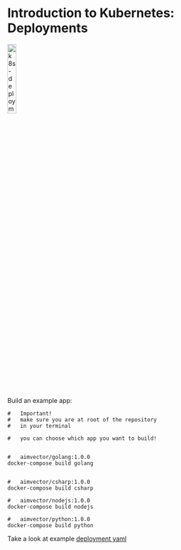 # Introduction to Kubernetes: Deployments

<a href="https://youtu.be/DMpEZEakYVc" title="k8s-deployments"><img src="https://i.ytimg.com/vi/DMpEZEakYVc/hqdefault.jpg" width="20%" alt="k8s-deployments" /></a> 

Build an example app:

```
#   Important!
#   make sure you are at root of the repository
#   in your terminal

#   you can choose which app you want to build!


#   aimvector/golang:1.0.0
docker-compose build golang


#   aimvector/csharp:1.0.0
docker-compose build csharp

#   aimvector/nodejs:1.0.0
docker-compose build nodejs

#   aimvector/python:1.0.0
docker-compose build python

```

Take a look at example [deployment yaml](./deployment.yaml)
